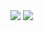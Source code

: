 <!-- 뱃지 -->
<div align="left">
  <img src="https://img.shields.io/badge/Android-34A853?style=for-the-badge&logo=Android&logoColor=white">
  <img src="https://img.shields.io/badge/Flutter-02569B?style=for-the-badge&logo=Flutter&logoColor=white">
</div>
